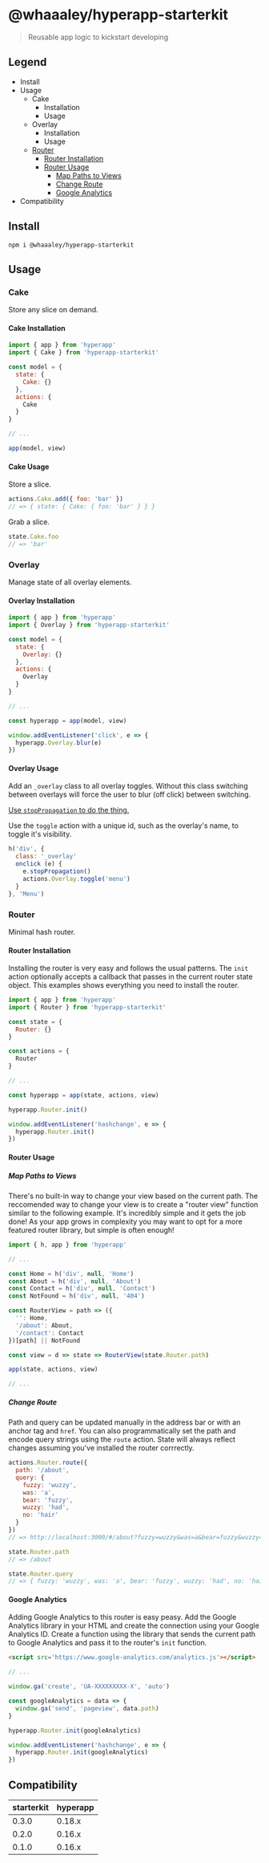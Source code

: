 # @whaaaley/hyperapp-starterkit

> Reusable app logic to kickstart developing

## Legend

+ Install
+ Usage
  + Cake
    + Installation
    + Usage
  + Overlay
    + Installation
    + Usage
  + [Router](#router)
    + [Router Installation](#router-installation)
    + [Router Usage](#router-usage)
      + [Map Paths to Views](#map-paths-to-views)
      + [Change Route](#change-router)
      + [Google Analytics](#google-analytics)
+ Compatibility

## Install

```
npm i @whaaaley/hyperapp-starterkit
```

## Usage

### Cake

Store any slice on demand.

#### Cake Installation

```js
import { app } from 'hyperapp'
import { Cake } from 'hyperapp-starterkit'

const model = {
  state: {
    Cake: {}
  },
  actions: {
    Cake
  }
}

// ...

app(model, view)
```

#### Cake Usage

Store a slice.

```js
actions.Cake.add({ foo: 'bar' })
// => { state: { Cake: { foo: 'bar' } } }
```

Grab a slice.

```js
state.Cake.foo
// => 'bar'
```

### Overlay

Manage state of all overlay elements.

#### Overlay Installation

```js
import { app } from 'hyperapp'
import { Overlay } from 'hyperapp-starterkit'

const model = {
  state: {
    Overlay: {}
  },
  actions: {
    Overlay
  }
}

// ...

const hyperapp = app(model, view)

window.addEventListener('click', e => {
  hyperapp.Overlay.blur(e)
})
```

#### Overlay Usage

Add an `_overlay` class to all overlay toggles. Without this class switching between overlays will force the user to blur (off click) between switching.

[Use `stopPropagation` to do the thing.](https://developer.mozilla.org/en-US/docs/Web/API/Event/stopPropagation)

Use the `toggle` action with a unique id, such as the overlay's name, to toggle it's visibility.

```js
h('div', {
  class: '_overlay'
  onclick (e) {
    e.stopPropagation()
    actions.Overlay.toggle('menu')
  }
}, 'Menu')
```

### Router

Minimal hash router.

#### Router Installation

Installing the router is very easy and follows the usual patterns.
The `init` action optionally accepts a callback that passes in the current router state object.
This examples shows everything you need to install the router.

```js
import { app } from 'hyperapp'
import { Router } from 'hyperapp-starterkit'

const state = {
  Router: {}
}

const actions = {
  Router
}

// ...

const hyperapp = app(state, actions, view)

hyperapp.Router.init()

window.addEventListener('hashchange', e => {
  hyperapp.Router.init()
})
```

#### Router Usage

##### Map Paths to Views

There's no built-in way to change your view based on the current path.
The reccomended way to change your view is to create a "router view" function similar to the following example.
It's incredibly simple and it gets the job done!
As your app grows in complexity you may want to opt for a more featured router library, but simple is often enough!

```js
import { h, app } from 'hyperapp'

// ...

const Home = h('div', null, 'Home')
const About = h('div', null, 'About')
const Contact = h('div', null, 'Contact')
const NotFound = h('div', null, '404')

const RouterView = path => ({
  '': Home,
  '/about': About,
  '/contact': Contact
})[path] || NotFound

const view = d => state => RouterView(state.Router.path)

app(state, actions, view)

// ...
```

##### Change Route

Path and query can be updated manually in the address bar or with an anchor tag and `href`.
You can also programmatically set the path and encode query strings using the `route` action.
State will always reflect changes assuming you've installed the router corrrectly.

```js
actions.Router.route({
  path: '/about',
  query: {
    fuzzy: 'wuzzy',
    was: 'a',
    bear: 'fuzzy',
    wuzzy: 'had',
    no: 'hair'
  }
})
// => http://localhost:3000/#/about?fuzzy=wuzzy&was=a&bear=fuzzy&wuzzy=had&no=hair

state.Router.path
// => /about

state.Router.query
// => { fuzzy: 'wuzzy', was: 'a', bear: 'fuzzy', wuzzy: 'had', no: 'hair' }
```

#### Google Analytics

Adding Google Analytics to this router is easy peasy.
Add the Google Analytics library in your HTML and create the connection using your Google Analytics ID.
Create a function using the library that sends the current path to Google Analytics and pass it to the router's `init` function.

```html
<script src='https://www.google-analytics.com/analytics.js'></script>
```

```js
// ...

window.ga('create', 'UA-XXXXXXXXX-X', 'auto')

const googleAnalytics = data => {
  window.ga('send', 'pageview', data.path)
}

hyperapp.Router.init(googleAnalytics)

window.addEventListener('hashchange', e => {
  hyperapp.Router.init(googleAnalytics)
})
```

## Compatibility
| starterkit     | hyperapp       |
| :------------- | :------------- |
| 0.3.0          | 0.18.x         |
| 0.2.0          | 0.16.x         |
| 0.1.0          | 0.16.x         |
